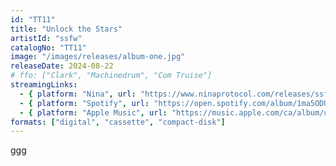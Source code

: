 ```yaml
---
id: "TT11"
title: "Unlock the Stars"
artistId: "ssfw"
catalogNo: "TT11"
image: "/images/releases/album-one.jpg"
releaseDate: 2024-08-22
# ffo: ["Clark", "Machinedrum", "Com Truise"]
streamingLinks:
  - { platform: "Nina", url: "https://www.ninaprotocol.com/releases/ssfw-unlock-the-stars" }
  - { platform: "Spotify", url: "https://open.spotify.com/album/1ma5ODUzGhl2MxUVZ2zI47?si=_xoZzHAKRSWW_5gCDQyPQA" }
  - { platform: "Apple Music", url: "https://music.apple.com/ca/album/unlock-the-stars/1762557130" }
formats: ["digital", "cassette", "compact-disk"]
---
```


ggg